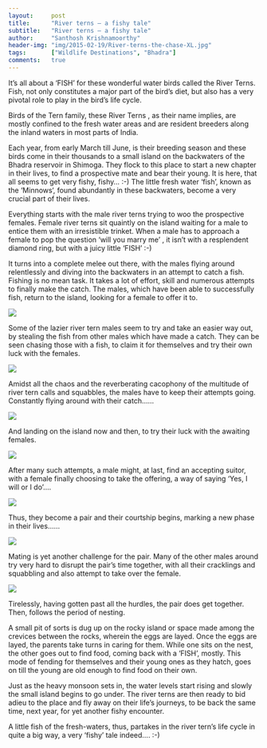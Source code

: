 ```yaml
---
layout:     post
title:      "River terns – a fishy tale"
subtitle:   "River terns – a fishy tale"
author:     "Santhosh Krishnamoorthy"
header-img: "img/2015-02-19/River-terns-the-chase-XL.jpg"
tags:       ["Wildlife Destinations", "Bhadra"]
comments:   true
---
```



<p>It’s all about a ‘FISH’ for these wonderful water birds called the River Terns. Fish, not only constitutes a major part of the bird’s diet, but also has a very pivotal role to play in the bird’s life cycle.

Birds of the Tern family, these River Terns , as their name implies, are mostly confined to the fresh water areas and are resident breeders along the inland waters in most parts of India.

Each year, from early March till June, is their breeding season and these birds come in their thousands to a small island on the backwaters of the Bhadra reservoir in Shimoga. They flock to this place to start a new chapter in their lives, to find a prospective mate and bear their young. It is here, that all seems to get very fishy, fishy… :-) The little fresh water ‘fish’, known as the ‘Minnows‘, found abundantly in these backwaters, become a very crucial part of their lives.

Everything starts with the male river terns trying to woo the prospective females. Female river terns sit quaintly on the island waiting for a male to entice them with an irresistible trinket. When a male has to approach a female to pop the question ‘will you marry me’ , it isn’t with a resplendent diamond ring, but with a juicy little ‘FISH’ :-)

It turns into a complete melee out there, with the males flying around relentlessly and diving into the backwaters in an attempt to catch a fish. Fishing is no mean task. It takes a lot of effort, skill and numerous attempts to finally make the catch. The males, which have been able to successfully fish, return to the island, looking for a female to offer it to.</p>

<img src="{{ site.baseurl }}/img/2015-02-19/Rivertern-with-fish-01-XL.jpg">

<p>Some of the lazier river tern males seem to try and take an easier way out, by stealing the fish from other males which have made a catch. They can be seen chasing those with a fish, to claim it for themselves and try their own luck with the females.</p>

<img src="{{ site.baseurl }}/img/2015-02-19/River-terns-the-chase-XL.jpg">

<p>Amidst all the chaos and the reverberating cacophony of the multitude of river tern calls and squabbles, the males have to keep their attempts going. Constantly flying around with their catch……</p>

<img src="{{ site.baseurl }}/img/2015-02-19/Rivertern-with-fish-02-XL.jpg">

<p>And landing on the island now and then, to try their luck with the awaiting females.</p>

<img src="{{ site.baseurl }}/img/2015-02-19/River-tern-comes-in-with-a-fish-XL.jpg">

<p>After many such attempts, a male might, at last, find an accepting suitor, with a female finally choosing to take the offering, a way of saying ‘Yes, I will or I do’….</p>

<img src="{{ site.baseurl }}/img/2015-02-19/River-tern-male-bringing-fish-for-female-XL.jpg">

<p>Thus, they become a pair and their courtship begins, marking a new phase in their lives……</p>

<img src="{{ site.baseurl }}/img/2015-02-19/River-tern-pair-XL.jpg">

<p>Mating is yet another challenge for the pair. Many of the other males around try very hard to disrupt the pair’s time together, with all their cracklings and squabbling and also attempt to take over the female.</p>

<img src="{{ site.baseurl }}/img/2015-02-19/Riverterns-Mating-01-XL.jpg">

<p>Tirelessly, having gotten past all the hurdles, the pair does get together. Then, follows the period of nesting.

A small pit of sorts is dug up on the rocky island or space made among the crevices between the rocks, wherein the eggs are layed. Once the eggs are layed, the parents take turns in caring for them. While one sits on the nest, the other goes out to find food, coming back with a ‘FISH’, mostly. This mode of fending for themselves and their young ones as they hatch, goes on till the young are old enough to find food on their own.

Just as the heavy monsoon sets in, the water levels start rising and slowly the small island begins to go under. The river terns are then ready to bid adieu to the place and fly away on their life’s journeys, to be back the same time, next year, for yet another fishy encounter.

A little fish of the fresh-waters, thus, partakes in the river tern’s life cycle in quite a big way, a very ‘fishy’ tale indeed…. :-)</p>